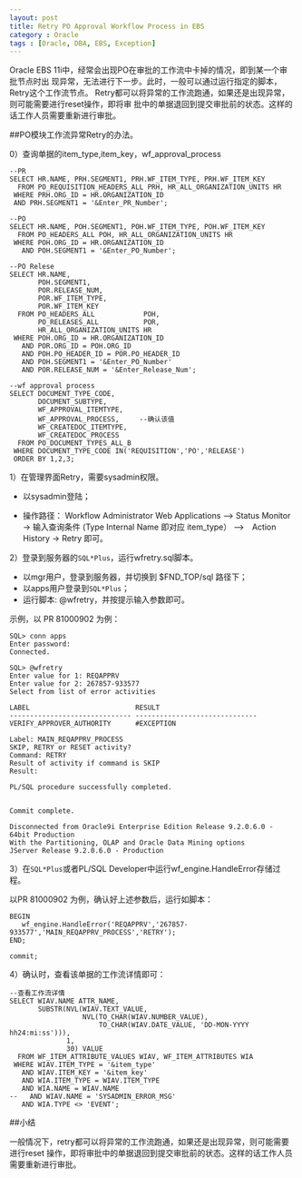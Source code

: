 ```yaml
---
layout: post
title: Retry PO Approval Workflow Process in EBS
category : Oracle
tags : [Oracle, DBA, EBS, Exception]
---
```


Oracle EBS 11i中，经常会出现PO在审批的工作流中卡掉的情况，即到某一个审批节点时出 现异常，无法进行下一步。此时，一般可以通过运行指定的脚本，Retry这个工作流节点。 Retry都可以将异常的工作流跑通，如果还是出现异常，则可能需要进行reset操作，即将审 批中的单据退回到提交审批前的状态。这样的话工作人员需要重新进行审批。

##PO模块工作流异常Retry的办法。

0）查询单据的item_type,item_key，wf_approval_process

    --PR
    SELECT HR.NAME, PRH.SEGMENT1, PRH.WF_ITEM_TYPE, PRH.WF_ITEM_KEY
      FROM PO_REQUISITION_HEADERS_ALL PRH, HR_ALL_ORGANIZATION_UNITS HR
     WHERE PRH.ORG_ID = HR.ORGANIZATION_ID
     AND PRH.SEGMENT1 = '&Enter_PR_Number';
 
    --PO
    SELECT HR.NAME, POH.SEGMENT1, POH.WF_ITEM_TYPE, POH.WF_ITEM_KEY
      FROM PO_HEADERS_ALL POH, HR_ALL_ORGANIZATION_UNITS HR
     WHERE POH.ORG_ID = HR.ORGANIZATION_ID
       AND POH.SEGMENT1 = '&Enter_PO_Number';
 
    --PO Relese
    SELECT HR.NAME,
           POH.SEGMENT1,
           POR.RELEASE_NUM,
           POR.WF_ITEM_TYPE,
           POR.WF_ITEM_KEY
      FROM PO_HEADERS_ALL            POH,
           PO_RELEASES_ALL           POR,
           HR_ALL_ORGANIZATION_UNITS HR
     WHERE POH.ORG_ID = HR.ORGANIZATION_ID
       AND POR.ORG_ID = POH.ORG_ID
       AND POH.PO_HEADER_ID = POR.PO_HEADER_ID
       AND POH.SEGMENT1 = '&Enter_PO_Number'
       AND POR.RELEASE_NUM = '&Enter_Release_Num';
 
    --wf approval process
    SELECT DOCUMENT_TYPE_CODE,
           DOCUMENT_SUBTYPE,
           WF_APPROVAL_ITEMTYPE,
           WF_APPROVAL_PROCESS,     --确认该值
           WF_CREATEDOC_ITEMTYPE,
           WF_CREATEDOC_PROCESS
      FROM PO_DOCUMENT_TYPES_ALL_B
     WHERE DOCUMENT_TYPE_CODE IN('REQUISITION','PO','RELEASE')
     ORDER BY 1,2,3;
     
 
1）在管理界面Retry，需要sysadmin权限。

* 以sysadmin登陆；
 
* 操作路径： Workflow Administrator Web Applications --> Status Monitor -> 输入查询条件 (Type Internal Name 即对应 item_type） -->　Action History -> Retry 即可。
 
2）登录到服务器的`SQL*Plus`，运行wfretry.sql脚本。

* 以mgr用户，登录到服务器，并切换到 $FND_TOP/sql 路径下；
* 以apps用户登录到``SQL*Plus``；
* 运行脚本: @wfretry，并按提示输入参数即可。

示例，以 PR 81000902 为例：

    SQL> conn apps
    Enter password: 
    Connected.
    
    SQL> @wfretry
    Enter value for 1: REQAPPRV
    Enter value for 2: 267857-933577
    Select from list of error activities
     
    LABEL                          RESULT
    ------------------------------ ------------------------------
    VERIFY_APPROVER_AUTHORITY      #EXCEPTION
     
    Label: MAIN_REQAPPRV_PROCESS
    SKIP, RETRY or RESET activity?
    Command: RETRY
    Result of activity if command is SKIP
    Result: 
     
    PL/SQL procedure successfully completed.
     
     
    Commit complete.
     
    Disconnected from Oracle9i Enterprise Edition Release 9.2.0.6.0 - 64bit Production
    With the Partitioning, OLAP and Oracle Data Mining options
    JServer Release 9.2.0.6.0 - Production
 
3）在`SQL*Plus`或者PL/SQL Developer中运行wf_engine.HandleError存储过程。

以PR 81000902 为例，确认好上述参数后，运行如脚本：

    BEGIN
       wf_engine.HandleError('REQAPPRV','267857-933577','MAIN_REQAPPRV_PROCESS','RETRY');
    END;
 
    commit;
 
4）确认时，查看该单据的工作流详情即可： 

    --查看工作流详情
    SELECT WIAV.NAME ATTR_NAME,
           SUBSTR(NVL(WIAV.TEXT_VALUE,
                      NVL(TO_CHAR(WIAV.NUMBER_VALUE),
                          TO_CHAR(WIAV.DATE_VALUE, 'DD-MON-YYYY hh24:mi:ss'))),
                  1,
                  30) VALUE
      FROM WF_ITEM_ATTRIBUTE_VALUES WIAV, WF_ITEM_ATTRIBUTES WIA
     WHERE WIAV.ITEM_TYPE = '&item_type'
       AND WIAV.ITEM_KEY = '&item_key'
       AND WIA.ITEM_TYPE = WIAV.ITEM_TYPE
       AND WIA.NAME = WIAV.NAME
    --   AND WIAV.NAME = 'SYSADMIN_ERROR_MSG'
       AND WIA.TYPE <> 'EVENT';

       
##小结
 
一般情况下，retry都可以将异常的工作流跑通，如果还是出现异常，则可能需要进行reset 操作，即将审批中的单据退回到提交审批前的状态。这样的话工作人员需要重新进行审批。
